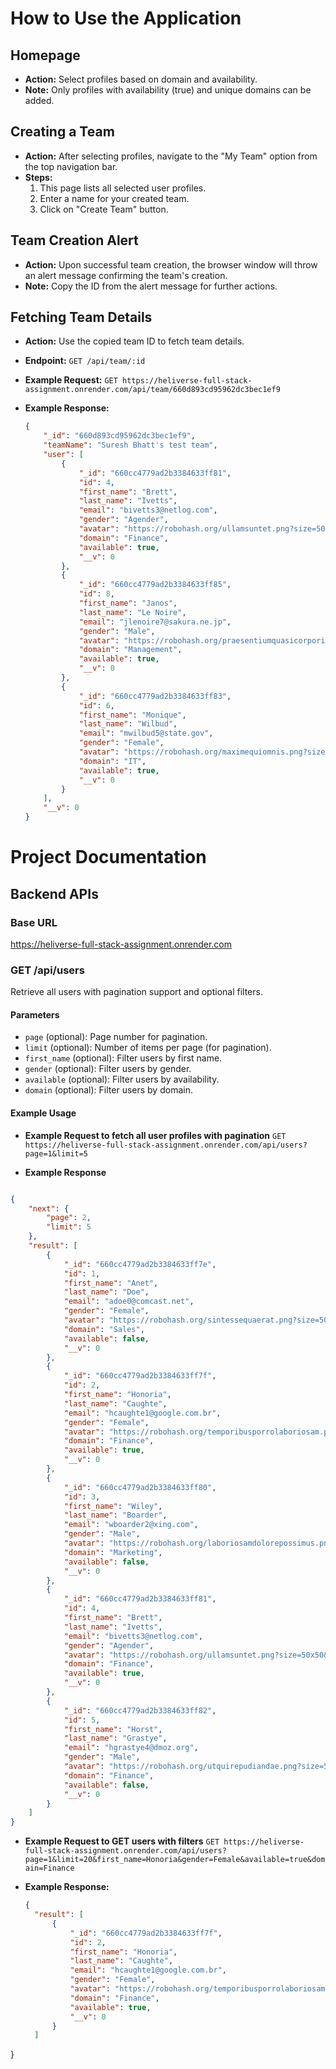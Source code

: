 # How to Use the Application

## Homepage

- **Action:** Select profiles based on domain and availability.
- **Note:** Only profiles with availability (true) and unique domains can be added.

## Creating a Team

- **Action:** After selecting profiles, navigate to the "My Team" option from the top navigation bar.
- **Steps:**
  1. This page lists all selected user profiles.
  2. Enter a name for your created team.
  3. Click on "Create Team" button.

## Team Creation Alert

- **Action:** Upon successful team creation, the browser window will throw an alert message confirming the team's creation.
- **Note:** Copy the ID from the alert message for further actions.

## Fetching Team Details

- **Action:** Use the copied team ID to fetch team details.
- **Endpoint:** `GET /api/team/:id`
- **Example Request:** `GET https://heliverse-full-stack-assignment.onrender.com/api/team/660d893cd95962dc3bec1ef9`
- **Example Response:**
  
  ```json
  {
      "_id": "660d893cd95962dc3bec1ef9",
      "teamName": "Suresh Bhatt's test team",
      "user": [
          {
              "_id": "660cc4779ad2b3384633ff81",
              "id": 4,
              "first_name": "Brett",
              "last_name": "Ivetts",
              "email": "bivetts3@netlog.com",
              "gender": "Agender",
              "avatar": "https://robohash.org/ullamsuntet.png?size=50x50&set=set1",
              "domain": "Finance",
              "available": true,
              "__v": 0
          },
          {
              "_id": "660cc4779ad2b3384633ff85",
              "id": 8,
              "first_name": "Janos",
              "last_name": "Le Noire",
              "email": "jlenoire7@sakura.ne.jp",
              "gender": "Male",
              "avatar": "https://robohash.org/praesentiumquasicorporis.png?size=50x50&set=set1",
              "domain": "Management",
              "available": true,
              "__v": 0
          },
          {
              "_id": "660cc4779ad2b3384633ff83",
              "id": 6,
              "first_name": "Monique",
              "last_name": "Wilbud",
              "email": "mwilbud5@state.gov",
              "gender": "Female",
              "avatar": "https://robohash.org/maximequiomnis.png?size=50x50&set=set1",
              "domain": "IT",
              "available": true,
              "__v": 0
          }
      ],
      "__v": 0
  }
    ```

# Project Documentation

## Backend APIs

### Base URL
https://heliverse-full-stack-assignment.onrender.com



### GET /api/users
Retrieve all users with pagination support and optional filters.

#### Parameters
- `page` (optional): Page number for pagination.
- `limit` (optional): Number of items per page (for pagination).
- `first_name` (optional): Filter users by first name.
- `gender` (optional): Filter users by gender.
- `available` (optional): Filter users by availability.
- `domain` (optional): Filter users by domain.

#### Example Usage

- **Example Request to fetch all user profiles with pagination** `GET https://heliverse-full-stack-assignment.onrender.com/api/users?page=1&limit=5`

- **Example Response**

```json

{
    "next": {
        "page": 2,
        "limit": 5
    },
    "result": [
        {
            "_id": "660cc4779ad2b3384633ff7e",
            "id": 1,
            "first_name": "Anet",
            "last_name": "Doe",
            "email": "adoe0@comcast.net",
            "gender": "Female",
            "avatar": "https://robohash.org/sintessequaerat.png?size=50x50&set=set1",
            "domain": "Sales",
            "available": false,
            "__v": 0
        },
        {
            "_id": "660cc4779ad2b3384633ff7f",
            "id": 2,
            "first_name": "Honoria",
            "last_name": "Caughte",
            "email": "hcaughte1@google.com.br",
            "gender": "Female",
            "avatar": "https://robohash.org/temporibusporrolaboriosam.png?size=50x50&set=set1",
            "domain": "Finance",
            "available": true,
            "__v": 0
        },
        {
            "_id": "660cc4779ad2b3384633ff80",
            "id": 3,
            "first_name": "Wiley",
            "last_name": "Boarder",
            "email": "wboarder2@xing.com",
            "gender": "Male",
            "avatar": "https://robohash.org/laboriosamdolorepossimus.png?size=50x50&set=set1",
            "domain": "Marketing",
            "available": false,
            "__v": 0
        },
        {
            "_id": "660cc4779ad2b3384633ff81",
            "id": 4,
            "first_name": "Brett",
            "last_name": "Ivetts",
            "email": "bivetts3@netlog.com",
            "gender": "Agender",
            "avatar": "https://robohash.org/ullamsuntet.png?size=50x50&set=set1",
            "domain": "Finance",
            "available": true,
            "__v": 0
        },
        {
            "_id": "660cc4779ad2b3384633ff82",
            "id": 5,
            "first_name": "Horst",
            "last_name": "Grastye",
            "email": "hgrastye4@dmoz.org",
            "gender": "Male",
            "avatar": "https://robohash.org/utquirepudiandae.png?size=50x50&set=set1",
            "domain": "Finance",
            "available": false,
            "__v": 0
        }
    ]
}

```


- **Example Request to GET users with filters** `GET https://heliverse-full-stack-assignment.onrender.com/api/users?page=1&limit=20&first_name=Honoria&gender=Female&available=true&domain=Finance`

- **Example Response:**
  
  ```json
  {
    "result": [
        {
            "_id": "660cc4779ad2b3384633ff7f",
            "id": 2,
            "first_name": "Honoria",
            "last_name": "Caughte",
            "email": "hcaughte1@google.com.br",
            "gender": "Female",
            "avatar": "https://robohash.org/temporibusporrolaboriosam.png?size=50x50&set=set1",
            "domain": "Finance",
            "available": true,
            "__v": 0
        }
    ]
}
```



